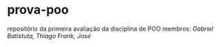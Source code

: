 # prova-poo
repositório da primeira avaliação da disciplina de POO
membros: *Gabriel Batistuta, Thiago Frank, José*
